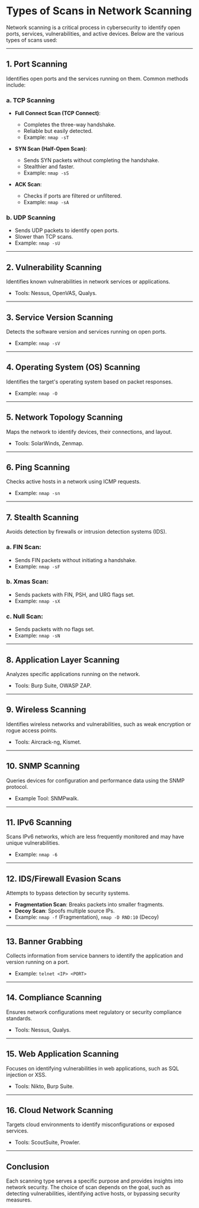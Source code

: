 # Types of Scans in Network Scanning

Network scanning is a critical process in cybersecurity to identify open ports, services, vulnerabilities, and active devices. Below are the various types of scans used:

---

## 1. **Port Scanning**
Identifies open ports and the services running on them. Common methods include:

### a. **TCP Scanning**
- **Full Connect Scan (TCP Connect)**:
  - Completes the three-way handshake.
  - Reliable but easily detected.
  - Example: `nmap -sT`

- **SYN Scan (Half-Open Scan)**:
  - Sends SYN packets without completing the handshake.
  - Stealthier and faster.
  - Example: `nmap -sS`

- **ACK Scan**:
  - Checks if ports are filtered or unfiltered.
  - Example: `nmap -sA`

### b. **UDP Scanning**
- Sends UDP packets to identify open ports.
- Slower than TCP scans.
- Example: `nmap -sU`

---

## 2. **Vulnerability Scanning**
Identifies known vulnerabilities in network services or applications.  
- Tools: Nessus, OpenVAS, Qualys.

---

## 3. **Service Version Scanning**
Detects the software version and services running on open ports.  
- Example: `nmap -sV`

---

## 4. **Operating System (OS) Scanning**
Identifies the target's operating system based on packet responses.  
- Example: `nmap -O`

---

## 5. **Network Topology Scanning**
Maps the network to identify devices, their connections, and layout.  
- Tools: SolarWinds, Zenmap.

---

## 6. **Ping Scanning**
Checks active hosts in a network using ICMP requests.  
- Example: `nmap -sn`

---

## 7. **Stealth Scanning**
Avoids detection by firewalls or intrusion detection systems (IDS).  
### a. **FIN Scan**:
- Sends FIN packets without initiating a handshake.
- Example: `nmap -sF`

### b. **Xmas Scan**:
- Sends packets with FIN, PSH, and URG flags set.
- Example: `nmap -sX`

### c. **Null Scan**:
- Sends packets with no flags set.
- Example: `nmap -sN`

---

## 8. **Application Layer Scanning**
Analyzes specific applications running on the network.  
- Tools: Burp Suite, OWASP ZAP.

---

## 9. **Wireless Scanning**
Identifies wireless networks and vulnerabilities, such as weak encryption or rogue access points.  
- Tools: Aircrack-ng, Kismet.

---

## 10. **SNMP Scanning**
Queries devices for configuration and performance data using the SNMP protocol.  
- Example Tool: SNMPwalk.

---

## 11. **IPv6 Scanning**
Scans IPv6 networks, which are less frequently monitored and may have unique vulnerabilities.  
- Example: `nmap -6`

---

## 12. **IDS/Firewall Evasion Scans**
Attempts to bypass detection by security systems.  
- **Fragmentation Scan**: Breaks packets into smaller fragments.
- **Decoy Scan**: Spoofs multiple source IPs.
- Example: `nmap -f` (Fragmentation), `nmap -D RND:10` (Decoy)

---

## 13. **Banner Grabbing**
Collects information from service banners to identify the application and version running on a port.  
- Example: `telnet <IP> <PORT>`

---

## 14. **Compliance Scanning**
Ensures network configurations meet regulatory or security compliance standards.  
- Tools: Nessus, Qualys.

---

## 15. **Web Application Scanning**
Focuses on identifying vulnerabilities in web applications, such as SQL injection or XSS.  
- Tools: Nikto, Burp Suite.

---

## 16. **Cloud Network Scanning**
Targets cloud environments to identify misconfigurations or exposed services.  
- Tools: ScoutSuite, Prowler.

---

## Conclusion
Each scanning type serves a specific purpose and provides insights into network security. The choice of scan depends on the goal, such as detecting vulnerabilities, identifying active hosts, or bypassing security measures.
